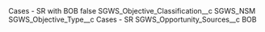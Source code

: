 <?xml version="1.0" encoding="UTF-8"?>
<CustomMetadata xmlns="http://soap.sforce.com/2006/04/metadata" xmlns:xsi="http://www.w3.org/2001/XMLSchema-instance" xmlns:xsd="http://www.w3.org/2001/XMLSchema">
    <label>Cases - SR with BOB</label>
    <protected>false</protected>
    <values>
        <field>SGWS_Objective_Classification__c</field>
        <value xsi:type="xsd:string">SGWS_NSM</value>
    </values>
    <values>
        <field>SGWS_Objective_Type__c</field>
        <value xsi:type="xsd:string">Cases - SR</value>
    </values>
    <values>
        <field>SGWS_Opportunity_Sources__c</field>
        <value xsi:type="xsd:string">BOB</value>
    </values>
</CustomMetadata>
